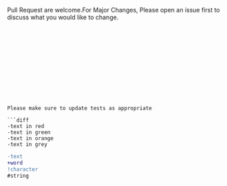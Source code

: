 







































Pull Request are welcome.For Major Changes,
Please open an issue first to discuss what you would like to change.
```













Please make sure to update tests as appropriate

```diff
-text in red
-text in green
-text in orange
-text in grey
```
 ```diff
 -text
 +word
 !character
#string
```
